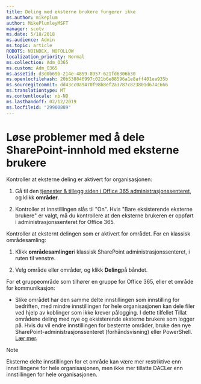 ```yaml
---
title: Deling med eksterne brukere fungerer ikke
ms.author: mikeplum
author: MikePlumleyMSFT
manager: scotv
ms.date: 5/18/2018
ms.audience: Admin
ms.topic: article
ROBOTS: NOINDEX, NOFOLLOW
localization_priority: Normal
ms.collection: Adm_O365
ms.custom: Adm_O365
ms.assetid: d3d0b69b-214e-4859-8957-621fd6306b30
ms.openlocfilehash: 20b538846997c021b6e88596a1e8aff401ea935b
ms.sourcegitcommit: dd43cc0a9470f98b8ef2a3787c823801d674c666
ms.translationtype: MT
ms.contentlocale: nb-NO
ms.lasthandoff: 02/12/2019
ms.locfileid: "29900889"
---
```

# <a name="fix-problems-sharing-sharepoint-content-with-external-users"></a>Løse problemer med å dele SharePoint-innhold med eksterne brukere

Kontroller at eksterne deling er aktivert for organisasjonen:
  
1. Gå til den [tjenester &amp; tillegg siden i Office 365 administrasjonssenteret](https://portal.office.com/adminportal/home#/Settings/ServicesAndAddIns), og klikk **områder**.
    
2. Kontroller at innstillingen slås til "On". Hvis "Bare eksisterende eksterne brukere" er valgt, må du kontrollere at den eksterne brukeren er oppført i administrasjonssenteret for Office 365.
    
Kontroller at eksternt delingen som er aktivert for området. For en klassisk områdesamling:
  
1. Klikk **områdesamlinger**i klassisk SharePoint administrasjonssenteret, i ruten til venstre.
    
2. Velg område eller områder, og klikk **Deling**på båndet.
    
For et gruppeområde som tilhører en gruppe for Office 365, eller et område for kommunikasjon:
  
- Slike området har den samme delte innstillingen som innstilling for bedriften, med mindre innstillingen for hele organisasjonen kan dele filer ved hjelp av koblinger som ikke krever pålogging. I dette tilfellet Tillat områdene deling med nye og eksisterende eksterne brukere som logger på. Hvis du vil endre innstillingen for bestemte områder, bruke den nye SharePoint-administrasjonssenteret (forhåndsvisning) eller PowerShell. [Lær mer](https://go.microsoft.com/fwlink/?linkid=871863).
    
> [!NOTE]
> Eksterne delte innstillingen for et område kan være mer restriktive enn innstillingene for hele organisasjonen, men ikke mer tillatte DACLer enn innstillingen for hele organisasjonen. 
  

